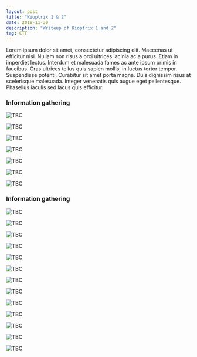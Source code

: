 ```yaml
---
layout: post
title: "Kioptrix 1 & 2"
date: 2018-11-30 
description: "Writeup of Kioptrix 1 and 2"
tag: CTF
---
```


Lorem ipsum dolor sit amet, consectetur adipiscing elit. Maecenas ut efficitur nisi. Nullam non risus a orci ultrices lacinia ac a purus. Etiam in imperdiet lectus. Interdum et malesuada fames ac ante ipsum primis in faucibus. Cras ultrices tellus quis sapien mollis, in luctus tortor tempor. Suspendisse potenti. Curabitur sit amet porta magna. Duis dignissim risus at scelerisque malesuada. Integer venenatis quis augue eget pellentesque. Phasellus iaculis sed lacus quis efficitur. 

### Information gathering

![](/images/posts/Kioptrix1and2/img1.png "TBC")

![](/images/posts/Kioptrix1and2/img2.png "TBC")

![](/images/posts/Kioptrix1and2/img3.png "TBC")

![](/images/posts/Kioptrix1and2/img4.png "TBC")

![](/images/posts/Kioptrix1and2/img5.png "TBC")

![](/images/posts/Kioptrix1and2/img6.png "TBC")

![](/images/posts/Kioptrix1and2/img7.png "TBC")

### Information gathering

![](/images/posts/Kioptrix1and2/img8.png "TBC")

![](/images/posts/Kioptrix1and2/img9.png "TBC")

![](/images/posts/Kioptrix1and2/img10.png "TBC")

![](/images/posts/Kioptrix1and2/img11.png "TBC")

![](/images/posts/Kioptrix1and2/img12.png "TBC")

![](/images/posts/Kioptrix1and2/img13.png "TBC")

![](/images/posts/Kioptrix1and2/img14.png "TBC")

![](/images/posts/Kioptrix1and2/img15.png "TBC")

![](/images/posts/Kioptrix1and2/img16.png "TBC")

![](/images/posts/Kioptrix1and2/img17.png "TBC")

![](/images/posts/Kioptrix1and2/img18.png "TBC")

![](/images/posts/Kioptrix1and2/img19.png "TBC")

![](/images/posts/Kioptrix1and2/img20.png "TBC")